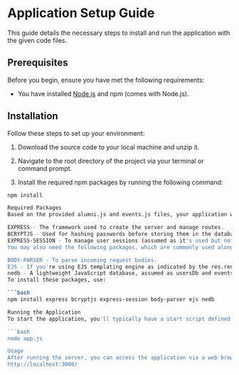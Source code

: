 # Application Setup Guide

This guide details the necessary steps to install and run the application with the given code files.

## Prerequisites

Before you begin, ensure you have met the following requirements:

- You have installed [Node.js](https://nodejs.org/en/download/) and npm (comes with Node.js).

## Installation

Follow these steps to set up your environment:

1. Download the source code to your local machine and unzip it.

2. Navigate to the root directory of the project via your terminal or command prompt.

3. Install the required npm packages by running the following command:

```bash
npm install

Required Packages
Based on the provided alumni.js and events.js files, your application will require the following npm packages:

EXPRESS - The framework used to create the server and manage routes.
BCRYPTJS - Used for hashing passwords before storing them in the database.
EXPRESS-SESSION - To manage user sessions (assumed as it's used but not shown in the provided code).
You may also need the following packages, which are commonly used alongside the ones provided:

BODY-PARSER - To parse incoming request bodies.
EJS - If you're using EJS templating engine as indicated by the res.render function.
nedb - A lightweight JavaScript database, assumed as usersDb and eventsDb are database instances.
To install these packages, use:

```bash
npm install express bcryptjs express-session body-parser ejs nedb

Running the Application
To start the application, you'll typically have a start script defined in your package.json. If not, you can run the application using node directly:

```bash
node app.js

Usage
After running the server, you can access the application via a web browser:
http://localhost:3000/


